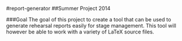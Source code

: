 #report-generator
##Summer Project 2014

###Goal
The goal of this project to create a tool that can be used to generate rehearsal reports easily for stage management. This tool will however be able to work with a variety of LaTeX source files.